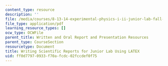 ```yaml
---
content_type: resource
description: ''
file: /media/courses/8-13-14-experimental-physics-i-ii-junior-lab-fall-2016-spring-2017/ff0d77970933f70afcdc02fccdef0f75_MIT8_13-14F16_sample-paper.pdf
file_type: application/pdf
learning_resource_types: []
ocw_type: OCWFile
parent_title: Written and Oral Report and Presentation Resources
parent_type: CourseSection
resourcetype: Document
title: Writing Scientific Reports for Junior Lab Using LATEX
uid: ff0d7797-0933-f70a-fcdc-02fccdef0f75
---
```


